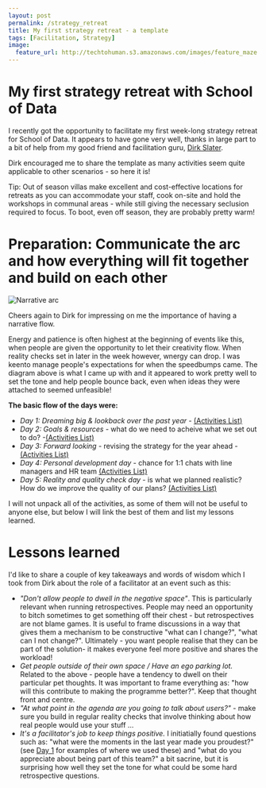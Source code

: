 ```yaml
---
layout: post
permalink: /strategy_retreat
title: My first strategy retreat - a template 
tags: [Facilitation, Strategy]
image: 
  feature_url: http://techtohuman.s3.amazonaws.com/images/feature_maze.jpg
---
```


# My first strategy retreat with School of Data 

I recently got the opportunity to facilitate my first week-long strategy retreat for School of Data. It appears to have gone very well, thanks in large part to a bit of help from my good friend and facilitation guru, [Dirk Slater](http://www.fabriders.net/). 

Dirk encouraged me to share the template as many activities seem quite applicable to other scenarios - so here it is! 

<div class="well">
Tip: Out of season villas make excellent and cost-effective locations for retreats as you can accommodate your staff, cook on-site and hold the workshops in communal areas - while still giving the necessary seclusion required to focus. To boot, even off season, they are probably pretty warm! 
</div>

# Preparation: Communicate the arc and how everything will fit together and build on each other

![Narrative arc](http://techtohuman.s3.amazonaws.com/images/narrative_arc.jpg)

Cheers again to Dirk for impressing on me the importance of having a narrative flow. 

Energy and patience is often highest at the beginning of events like this, when people are given the opportunity to let their creativity flow. When reality checks set in later in the week however, wnergy can drop. I was keento manage people's expectations for when the speedbumps came. The diagram above is what I came up with and it appeared to work pretty well to set the tone and help people bounce back, even when ideas they were attached to seemed unfeasible! 

<strong> The basic flow of the days were: </strong>

* *Day 1: Dreaming big & lookback over the past year* - [(Activities List)](http://techtohuman.com//strategy_day_1)
* *Day 2: Goals & resources* - what do we need to acheive what we set out to do? -[(Activities List)](http://techtohuman.com//strategy_day_2)
* *Day 3: Forward looking* - revising the strategy for the year ahead  -  [(Activities List)](http://techtohuman.com//strategy_day_3)
* *Day 4: Personal development day* - chance for 1:1 chats with line managers and HR team [(Activities List)](http://techtohuman.com/strategy_day_4/)
* *Day 5: Reality and quality check day* - is what we planned realistic?  How do we improve the quality of our plans? [(Activities List)](http://techtohuman.com/strategy_day_5/)

I will not unpack all of the activities, as some of them will not be useful to anyone else, but below I will link the best of them and list my lessons learned. 

# Lessons learned 

I'd like to share a couple of key takeaways and words of wisdom which I took from Dirk about the role of a facilitator at an event such as this: 

* *"Don't allow people to dwell in the negative space"*. This is particularly relevant when running retrospectives. People may need an opportunity to bitch sometimes to get something off their chest - but retrospectives are not blame games. It is useful to frame discussions in a way that gives them a mechanism to be constructive "what can I change?", "what can I not change?". Ultimately - you want people realise that they can be part of the solution- it makes everyone feel more positive and shares the workload!
* *Get people outside of their own space / Have an ego parking lot.* Related to the above - people have a tendency to dwell on their particular pet thoughts. It was important to frame everything as: "how will this contribute to making the programme better?". Keep that thought front and centre.  
* *"At what point in the agenda are you going to talk about users?"* - make sure you build in regular reality checks that involve thinking about how real people would use your stuff ... 
* *It's a facilitator's job to keep things positive.* I initiatially found questions such as: "what were the moments in the last year made you proudest?" (see [Day 1](http://techtohuman.com//strategy_day_1) for examples of where we used these) and "what do you appreciate about being part of this team?" a bit sacrine, but it is surprising how well they set the tone for what could be some hard retrospective questions. 

